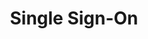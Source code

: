 ---
# -------------------------- #
#      Page & Formatting     #
# -------------------------- #

title: Single Sign-On
permalink: /account-security/single-sign-on
summary: "Tighten up and simplify your Stitch account's security with the Single Sign-on (SSO) feature."

input: false
layout: general
feedback: true

key: "single-sign-on"
type: "security"
weight: 1


# -------------------------- #
#        Introduction        #
# -------------------------- #

intro: |
  {% assign user-roles = site.data.stitch.user-management.roles %}

  {{ page.summary }}

  In this guide:

  {% for section in page.sections %}
  - [{{ section.summary }}](#{{ section.anchor }})
  {% endfor %}


# -------------------------- #
#           Content          #
# -------------------------- #

sections:
  - title: "Single Sign-on (SSO) basics"
    anchor: "basics"
    summary: "Some Single Sign-on (SSO) basics"
    content: |
      {% for subsection in section.subsections %}
      - [{{ subsection.title }}](#{{ subsection.anchor }})
      {% endfor %}

    subsections:
      - title: "What is Single Sign-on?"
        anchor: "basics--what-is-sso"
        content: |
          From [Wikipedia](https://en.wikipedia.org/wiki/Single_sign-on){:target="new"}:

          > Single Sign-on (SSO) is an authentication scheme that allows a user to log in with a single ID and password to any of several related, yet independent, software systems.

          SSO allows you to securely grant members of your team access to Stitch by internally managing their credentials through the [Identity Provider (IdP)](#basics--supported-identity-providers) of your choice.

      - title: "How does SSO work in Stitch?"
        anchor: "basics--how-sso-works"
        content: |
          {% capture sso-admin %}
          SSO can be enabled by any team member of a Stitch account with an Administrator role. The team member who initially enables SSO becomes an {{ user-roles.sso-admin.name }} user. To request that other users are added or removed as {{ user-roles.sso-admin.name | append: "s" }}, the {{ user-roles.sso-admin.name }} should contact support.
          {% endcapture %}

          When SSO is enabled in Stitch, non-{{ user-roles.sso-admin.name }} users must sign into Stitch using your organization's Identity Provider (IdP).

          Additionally, when SSO is enabled:

          - Upon initial enablement, all pending team member invitations are invalidated
          - Upon initial enablement, all existing team members in the account receive an email notification
          - Only {{ user-roles.sso-admin.name }} users are able to update their email addresses and passwords, or add, deactivate, or reactivate other team members
          - Team members access must be [managed in your IdP](#basics--how-is-user-access-managed)

      - title: "What Identity Providers (IdP) are supported by Stitch?"
        anchor: "basics--supported-identity-providers"
        content: |
          {% assign supported-identity-providers = site.account-security | where:"idp",true | sort_natural:"display-name" %}

          Stitch currently supports the following Identity Providers (IdP):

          {% for idp in supported-identity-providers %}
          - [{{ idp.display-name }}]({{ idp.url | prepend: site.baseurl }})
          {% endfor %}

      - title: "Who can enable SSO?"
        anchor: "basics--who-can-enable-sso"
        content: |
          {{ sso-admin }}

      - title: "Who can modify the SSO configuration?"
        anchor: "basics--who-can-modify-sso"
        content: |
          Only {{ user-roles.sso-admin.name }} users can modify an existing SSO configuration. This includes modifying any settings, disabling SSO, or reenabling SSO.

      - title: "How is team member access to Stitch managed?"
        anchor: "basics--how-is-user-access-managed"
        content: |
          When SSO is enabled, team member access must be managed in your IdP. If your colleague requires access to Stitch, a user with the required permissions in your IdP must grant them access through the IdP. This is also applicable if a team member no longer requires access to Stitch.

          **Note**: Team members removed from your IdP will still display in the **Team members** section of the **Account Settings** page, even though they no longer have access to Stitch. To clean up the list, click **Deactivate** to remove them.

      - title: "How can I access Stitch if my Identity Provider experiences downtime?"
        anchor: "basics--idp-downtime"
        content: |
          If SSO is enabled and your IdP is experiencing downtime, only {{ user-roles.sso-admin.name }} users will be able to access Stitch. These users can sign into Stitch using their password, ensuring a member of your team will always have access even if your Identity Provider is down.

      - title: "What happens when SSO is disabled in Stitch?"
        anchor: "basics--disable-sso"
        content: |
          Only an {{ user-roles.sso-admin.name }} can [disable SSO in Stitch](#disable-sso). When SSO is disabled, the following occurs:

          - All team members in the account receive an email notifying them that SSO has been disabled
          - All team members in the account receive a password reset email
          - Team members must sign in using Stitch credentials
          - Team members may be invited or removed directly in Stitch

          **Note**: This is also applicable when [switching to a different IdP](#switch-idp), as switching IdPs requires disabling the current SSO configuration.

  - title: "Enabling SSO"
    anchor: "enable-sso"
    summary: "How to enable in your Stitch account"
    content: |
      To enable SSO in your Stitch account:

      {% include shared/sso/stitch-sso-menu-path.html type="initial-setup" %}
      1. Follow the guide for your IdP to complete the setup. [Click here](#basics--supported-identity-providers) for links to the guides.

  - title: "Modifying SSO settings"
    anchor: "modify-sso"
    summary: "How to modify the SSO configuration in your Stitch account"
    content: |
      {% include note.html type="single-line" content="**Note**: The IdP used by your Stitch account can't be modified using these instructions. Refer to the [Switching to a different IdP section](#switch-idp) for more info." %}

      {% capture sso-edit %}
      1. Click {{ app.menu-paths.account-settings }}.
      2. Scroll down to the **Single Sign-on** section.
      3. Click **Edit**. The SSO Settings page will display.
      {% endcapture %}

      {{ sso-edit }}4. Make your changes, clicking **Save and Update** when finished.

  - title: "Disabling SSO"
    anchor: "disable-sso"
    summary: "How to disable in your Stitch account"
    content: |
      {{ sso-edit }}4. In the **Disable SSO** section, click **Disable SSO**.
      5. When prompted to confirm, click **Disable SSO** to continue.

      A **Success!** message will display in the **Account Settings** page if the configuration is disabled successfully. After SSO is disabled, team members in the account will receive an [email notification and a password reset email](#basics--disable-sso).

  - title: "Switching to a different IdP"
    anchor: "switch-idp"
    summary: "How to switch to a different IdP in your Stitch account"
    content: |
      As Stitch allows only one SSO configuration at a time, you'll need to disable the current configuration and then enable SSO again to switch to a different IdP.

      1. [Disable the current SSO configuration](#disable-sso).
      2. Re-enable SSO, following the guide for your IdP to complete the setup. [Click here](#basics--supported-identity-providers) for links to the guides.
---